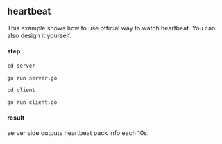 ## heartbeat
This example shows how to use official way to watch heartbeat. You can also design it yourself.

#### step

`cd server`

`go run server.go`

`cd client`

`go run client.go`

#### result
server side outputs heartbeat pack info each 10s.
